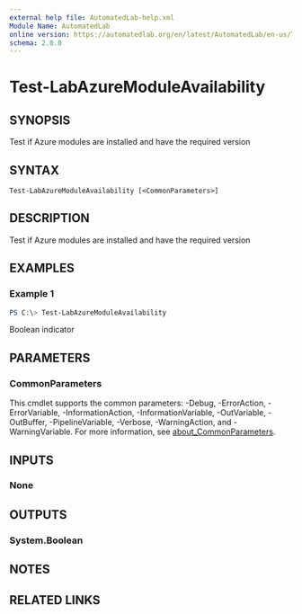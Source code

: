 ```yaml
---
external help file: AutomatedLab-help.xml
Module Name: AutomatedLab
online version: https://automatedlab.org/en/latest/AutomatedLab/en-us/Test-LabAzureModuleAvailability
schema: 2.0.0
---
```


# Test-LabAzureModuleAvailability

## SYNOPSIS
Test if Azure modules are installed and have the required version

## SYNTAX

```
Test-LabAzureModuleAvailability [<CommonParameters>]
```

## DESCRIPTION
Test if Azure modules are installed and have the required version

## EXAMPLES

### Example 1
```powershell
PS C:\> Test-LabAzureModuleAvailability
```

Boolean indicator

## PARAMETERS

### CommonParameters
This cmdlet supports the common parameters: -Debug, -ErrorAction, -ErrorVariable, -InformationAction, -InformationVariable, -OutVariable, -OutBuffer, -PipelineVariable, -Verbose, -WarningAction, and -WarningVariable. For more information, see [about_CommonParameters](http://go.microsoft.com/fwlink/?LinkID=113216).

## INPUTS

### None
## OUTPUTS

### System.Boolean
## NOTES

## RELATED LINKS

